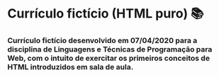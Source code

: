 # Currículo fictício (HTML puro) &#128218;

### Currículo fictício desenvolvido em 07/04/2020 para a disciplina de **Linguagens e Técnicas de Programação para Web**, com o intuito de exercitar os primeiros conceitos de **HTML** introduzidos em sala de aula.
